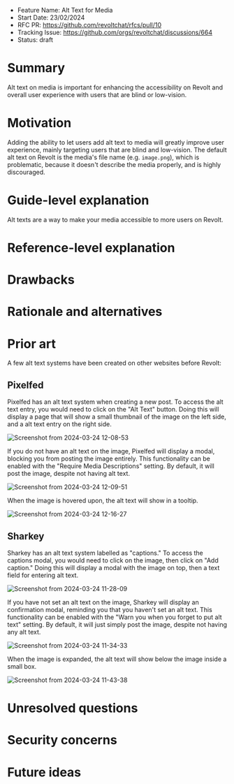 - Feature Name: Alt Text for Media
- Start Date: 23/02/2024
- RFC PR: <https://github.com/revoltchat/rfcs/pull/10>
- Tracking Issue: <https://github.com/orgs/revoltchat/discussions/664>
- Status: draft

# Summary
Alt text on media is important for enhancing the accessibility on Revolt and overall user experience with users that are blind or low-vision.

# Motivation
Adding the ability to let users add alt text to media will greatly improve user experience, mainly targeting users that are blind and low-vision. The default alt text on Revolt is the media's file name (e.g. `image.png`), which is problematic, because it doesn't describe the media properly, and is highly discouraged.

# Guide-level explanation
<!--
Explain the proposal as if it's already in Revolt and you were teaching it to new users.

- Introduce new concepts
- Explain the feature with examples
- What this fixes or adds and what users should think of the feature
- Discuss how this impacts using Revolt, how it makes it harder or easier to use

For internal oriented RFCs such as internal code changes, this should largely talk about how contributors should think about the change and give examples on the impacts.
-->

Alt texts are a way to make your media accessible to more users on Revolt.

# Reference-level explanation
<!--
This is the technical section of the RFC, it should go over in detail:

- Its interaction with other features
- How this will be implemented
- Corner or edge cases

This section should reference the examples in the previous section and disect them in more detail.
-->

# Drawbacks
<!-- Why should this not be added. -->

# Rationale and alternatives
<!--
- Why is this design the best
- Are there alternative ways to solve this
- Could this be done with existing features or existing solutions
-->

# Prior art
<!--
This should include both good and bad outlooks on the proposal. This could include how other platforms, software and hardware solve similar issues if relevent or how any existing proposals have tried to solve the same problem.
-->

A few alt text systems have been created on other websites before Revolt:

## Pixelfed
Pixelfed has an alt text system when creating a new post. To access the alt text entry, you would need to click on the "Alt Text" button. Doing this will display a page that will show a small thumbnail of the image on the left side, and a alt text entry on the right side.

![Screenshot from 2024-03-24 12-08-53](https://github.com/theycallhermax/revolt-rfcs/assets/67456566/5db59906-7fc4-4492-9609-d1a4c5c052ae)

If you do not have an alt text on the image, Pixelfed will display a modal, blocking you from posting the image entirely. This functionality can be enabled with the "Require Media Descriptions" setting. By default, it will post the image, despite not having alt text.

![Screenshot from 2024-03-24 12-09-51](https://github.com/theycallhermax/revolt-rfcs/assets/67456566/087b265b-9f00-4f44-8d5e-277b9154b603)

When the image is hovered upon, the alt text will show in a tooltip.

![Screenshot from 2024-03-24 12-16-27](https://github.com/theycallhermax/revolt-rfcs/assets/67456566/97f4ad0e-f887-45cd-84c5-7d50c520febd)

## Sharkey
Sharkey has an alt text system labelled as "captions." To access the captions modal, you would need to click on the image, then click on "Add caption." Doing this will display a modal with the image on top, then a text field for entering alt text.

![Screenshot from 2024-03-24 11-28-09](https://github.com/theycallhermax/revolt-rfcs/assets/67456566/3e2e0b72-e505-4f1a-90e4-a95039b51546)

If you have not set an alt text on the image, Sharkey will display an confirmation modal, reminding you that you haven't set an alt text. This functionality can be enabled with the "Warn you when you forget to put alt text" setting. By default, it will just simply post the image, despite not having any alt text.

![Screenshot from 2024-03-24 11-34-33](https://github.com/theycallhermax/revolt-rfcs/assets/67456566/eca1f301-4e71-45d4-a91d-73f6835a18a4)

When the image is expanded, the alt text will show below the image inside a small box.

![Screenshot from 2024-03-24 11-43-38](https://github.com/theycallhermax/revolt-rfcs/assets/67456566/0c8caba0-1260-499e-93ba-f97399033c10)

# Unresolved questions
<!--
- Are there any parts which are not yet designed or you believe need further discussion?
- Do you expect any part of this proposal to change?
- Are there any related issues which you believe are out of the scope of this RFC that could be addressed in a seperate RFC?
-->

# Security concerns
<!--
How does this RFC impact security - This section might not always be applicable and if you believe it is not, please write your reasoning in this section.
-->

# Future ideas
<!--
Are there any features or changes that this proposal could enable? How does this proposal impact the future of Revolt?
-->
